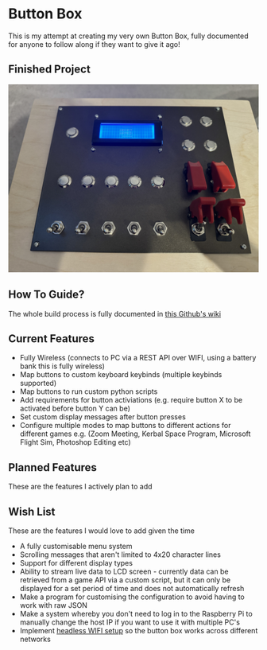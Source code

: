 # Button Box
 
This is my attempt at creating my very own Button Box, fully documented for anyone to follow along if they want to give it ago!

## Finished Project
[![](https://github.com/jackdevonshire/Button-Box/blob/main/resources/img/production/box_final.jpg)](https://www.youtube.com/watch?v=0F-DfAic39k)

## How To Guide?

The whole build process is fully documented in [this Github's wiki](https://github.com/jackdevonshire/Button-Box/wiki)

## Current Features

* Fully Wireless (connects to PC via a REST API over WIFI, using a battery bank this is fully wireless)
* Map buttons to custom keyboard keybinds (multiple keybinds supported)
* Map buttons to run custom python scripts
* Add requirements for button activiations (e.g. require button X to be activated before button Y can be)
* Set custom display messages after button presses
* Configure multiple modes to map buttons to different actions for different games e.g. (Zoom Meeting, Kerbal Space Program, Microsoft Flight Sim, Photoshop Editing etc)

## Planned Features
These are the features I actively plan to add

## Wish List
These are the features I would love to add given the time
* A fully customisable menu system
* Scrolling messages that aren't limited to 4x20 character lines
* Support for different display types
* Ability to stream live data to LCD screen - currently data can be retrieved from a game API via a custom script, but it can only be displayed for a set period of time and does not automatically refresh
* Make a program for customising the configuration to avoid having to work with raw JSON
* Make a system whereby you don't need to log in to the Raspberry Pi to manually change the host IP if you want to use it with multiple PC's
* Implement [headless WIFI setup](https://github.com/drkmsmithjr/wifi-connect-headless-rpi) so the button box works across different networks
